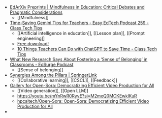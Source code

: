 - [EdArXiv Preprints | Mindfulness in Education: Critical Debates and Pragmatic Considerations](https://osf.io/preprints/edarxiv/ua49r)
	- [[Mindfulness]]
- [Time-Saving Gemini Tips for Teachers - Easy EdTech Podcast 259 - Class Tech Tips](https://classtechtips.com/2024/03/19/gemini-tips-for-teachers-259/)
	- [[Artificial intelligence in education]], [[Lesson plan]], [[Prompt engineering]]
	- [Free download!](https://class-tech-tips-llc.ck.page/69f822a9dc)
	- [10 Things Teachers Can Do with ChatGPT to Save Time - Class Tech Tips](https://classtechtips.com/2023/01/30/chatgpt-to-save-time/)
- [What New Research Says About Fostering a ‘Sense of Belonging’ in Classrooms - EdSurge Podcast](https://pca.st/nb9eon1c)
	- [[Sense of belonging]]
- [Synergies Among the Pillars | SpringerLink](https://link.springer.com/referenceworkentry/10.1007/978-981-19-0351-9_83-1)
	- [[Collaborative learning]], [[CSCL]], [[Feedback]]
- [Gallery for Open-Sora: Democratizing Efficient Video Production for All](https://hpcaitech.github.io/Open-Sora/)
	- [[Video generation]], [[Open LLM]]
	- https://youtu.be/mYnRwR0RyvE?si=M2meQ0MCKEwkIKuR
	- [hpcaitech/Open-Sora: Open-Sora: Democratizing Efficient Video Production for All](https://github.com/hpcaitech/Open-Sora)
-